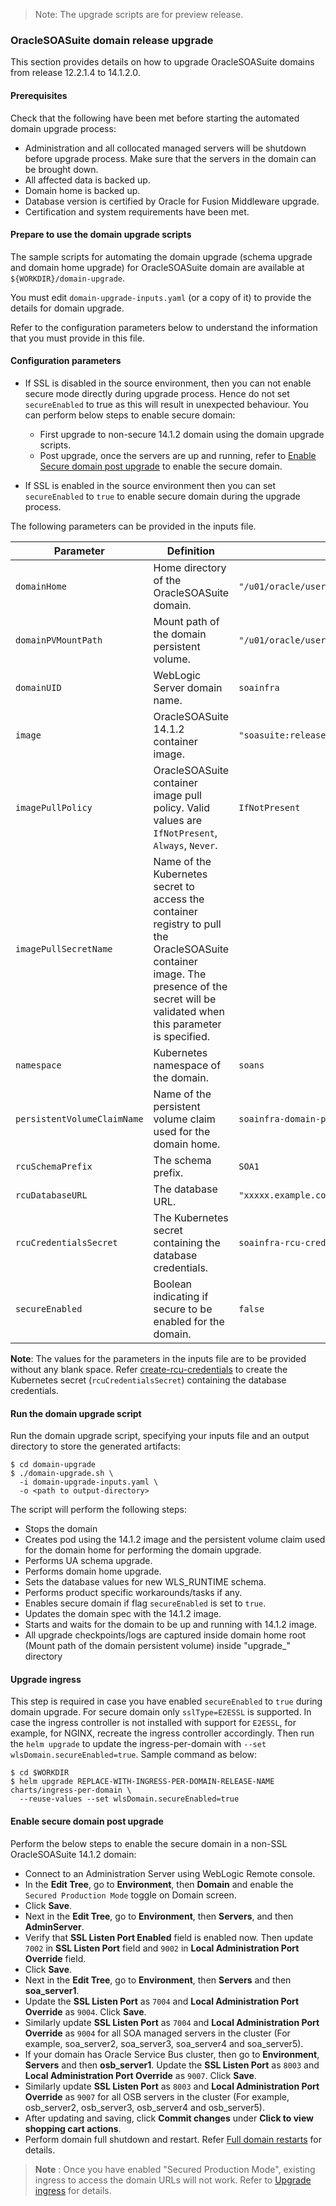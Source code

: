 > Note: The upgrade scripts are for preview release.

### OracleSOASuite domain release upgrade

This section provides details on how to upgrade OracleSOASuite domains from release 12.2.1.4 to 14.1.2.0.

#### Prerequisites

Check that the following have been met before starting the automated domain upgrade process:
* Administration and all collocated managed servers will be shutdown before upgrade process. Make sure that the servers in the domain can be brought down.
* All affected data is backed up.
* Domain home is backed up.
* Database version is certified by Oracle for Fusion Middleware upgrade.
* Certification and system requirements have been met.

#### Prepare to use the domain upgrade scripts

The sample scripts for automating the domain upgrade (schema upgrade and domain home upgrade) for OracleSOASuite domain are available at `${WORKDIR}/domain-upgrade`.

You must edit `domain-upgrade-inputs.yaml` (or a copy of it) to provide the details for domain upgrade.

Refer to the configuration parameters below to understand the information that you must provide in this file.

#### Configuration parameters

* If SSL is disabled in the source environment, then you can not enable secure mode directly during upgrade process. Hence do not set `secureEnabled` to true as this will result in unexpected behaviour. You can perform below steps to enable secure domain:
	- First upgrade to non-secure 14.1.2 domain using the domain upgrade scripts.
	- Post upgrade, once the servers are up and running, refer to [Enable Secure domain post upgrade](#enable-secure-domain-post-upgrade) to enable the secure domain.

* If SSL is enabled in the source environment then you can set `secureEnabled` to `true` to enable secure domain during the upgrade process.
 
The following parameters can be provided in the inputs file.

| Parameter | Definition | Default |
| --- | --- | --- |
| `domainHome` | Home directory of the OracleSOASuite domain. | `"/u01/oracle/user_projects/domains/soainfra"` |
| `domainPVMountPath` | Mount path of the domain persistent volume. | `"/u01/oracle/user_projects"` |
| `domainUID` | WebLogic Server domain name. | `soainfra` |
| `image` | OracleSOASuite 14.1.2 container image. | `"soasuite:release-version"` |
| `imagePullPolicy` | OracleSOASuite container image pull policy. Valid values are `IfNotPresent`, `Always`, `Never`. | `IfNotPresent` |
| `imagePullSecretName` | Name of the Kubernetes secret to access the container registry to pull the OracleSOASuite container image. The presence of the secret will be validated when this parameter is specified. |  |
| `namespace` | Kubernetes namespace of the domain. | `soans` |
| `persistentVolumeClaimName` | Name of the persistent volume claim used for the domain home.  | `soainfra-domain-pvc` |
| `rcuSchemaPrefix` | The schema prefix. | `SOA1`|
| `rcuDatabaseURL`  | The database URL. | `"xxxxx.example.com:1521/xxxxx.example.com"` |
| `rcuCredentialsSecret` | The Kubernetes secret containing the database credentials. | `soainfra-rcu-credentials` |
| `secureEnabled` | Boolean indicating if secure to be enabled for the domain. | `false` |


**Note**:  The values for the parameters in the inputs file are to be provided without any blank space. Refer [create-rcu-credentials](https://github.com/oracle/fmw-kubernetes/blob/master/OracleSOASuite/kubernetes/create-rcu-credentials/README.md) to create the Kubernetes secret (`rcuCredentialsSecret`) containing the database credentials.


#### Run the domain upgrade script

Run the domain upgrade script, specifying your inputs file and an output directory to store the
generated artifacts:

```
$ cd domain-upgrade
$ ./domain-upgrade.sh \
  -i domain-upgrade-inputs.yaml \
  -o <path to output-directory>
```

The script will perform the following steps:

* Stops the domain
* Creates pod using the 14.1.2 image and the persistent volume claim used for the domain home for performing the domain upgrade.
* Performs UA schema upgrade.
* Performs domain home upgrade.
* Sets the database values for new WLS_RUNTIME schema.
* Performs product specific workarounds/tasks if any.
* Enables secure domain if flag `secureEnabled` is set to `true`.
* Updates the domain spec with the 14.1.2 image.
* Starts and waits for the domain to be up and running with 14.1.2 image.
* All upgrade checkpoints/logs are captured inside domain home root (Mount path of the domain persistent volume) inside "upgrade_<domain-uid>" directory

#### Upgrade ingress

This step is required in case you have enabled `secureEnabled` to `true` during domain upgrade. For secure domain only `sslType=E2ESSL` is supported. In case the ingress controller is not installed with support for `E2ESSL`, for example, for NGINX, recreate the ingress controller accordingly. Then run the `helm upgrade` to update the ingress-per-domain with `--set wlsDomain.secureEnabled=true`. Sample command as below: 

```
$ cd $WORKDIR
$ helm upgrade REPLACE-WITH-INGRESS-PER-DOMAIN-RELEASE-NAME charts/ingress-per-domain \
  --reuse-values --set wlsDomain.secureEnabled=true 
```

#### Enable secure domain post upgrade

Perform the below steps to enable the secure domain in a non-SSL OracleSOASuite 14.1.2 domain:


* Connect to an Administration Server using WebLogic Remote console.
* In the **Edit Tree**, go to **Environment**, then **Domain** and enable the `Secured Production Mode` toggle on Domain screen.
* Click **Save**.
* Next in the **Edit Tree**, go to **Environment**, then **Servers**, and then **AdminServer**.
* Verify that **SSL Listen Port Enabled** field is enabled now. Then update `7002` in **SSL Listen Port** field and `9002` in **Local Administration Port Override** field.
* Click **Save**.
* Next in the **Edit Tree**, go to **Environment**, then **Servers** and then **soa_server1**.  
* Update the **SSL Listen Port** as `7004` and **Local Administration Port Override** as `9004`. Click **Save**. 
* Similarly update **SSL Listen Port** as `7004` and **Local Administration Port Override** as `9004` for all SOA managed servers in the cluster (For example, soa_server2, soa_server3, soa_server4 and soa_server5).
* If your domain has Oracle Service Bus cluster, then go to **Environment**, **Servers** and then **osb_server1**. Update the **SSL Listen Port** as `8003` and **Local Administration Port Override** as `9007`. Click **Save**.
* Similarly update **SSL Listen Port** as `8003` and **Local Administration Port Override** as `9007` for all OSB servers in the cluster (For example, osb_server2, osb_server3, osb_server4 and osb_server5). 
* After updating and saving, click **Commit changes** under **Click to view shopping cart actions**.
* Perform domain full shutdown and restart. Refer [Full domain restarts](https://oracle.github.io/weblogic-kubernetes-operator/managing-domains/domain-lifecycle/startup/#full-domain-restarts) for details.

> **Note** : Once you have enabled "Secured Production Mode", existing ingress to access the domain URLs will not work. Refer to [Upgrade ingress](#upgrade-ingress) for details. 
